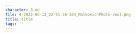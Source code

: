 ```yaml
---
character: 3.md
file: 4-2022-06-13_22-51-36-284_MalkovichPhoto-real.png
title: title
tags: ''
---
```


